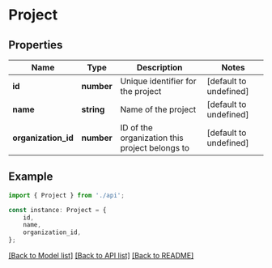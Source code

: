 # Project


## Properties

Name | Type | Description | Notes
------------ | ------------- | ------------- | -------------
**id** | **number** | Unique identifier for the project | [default to undefined]
**name** | **string** | Name of the project | [default to undefined]
**organization_id** | **number** | ID of the organization this project belongs to | [default to undefined]

## Example

```typescript
import { Project } from './api';

const instance: Project = {
    id,
    name,
    organization_id,
};
```

[[Back to Model list]](../README.md#documentation-for-models) [[Back to API list]](../README.md#documentation-for-api-endpoints) [[Back to README]](../README.md)
